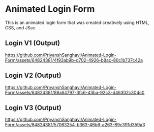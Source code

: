 # Animated Login Form

This is an animated login form that was created creatively using HTML, CSS, and JSac.

## Login V1 (Output)


https://github.com/PriyanshSanghavi/Animated-Login-Form/assets/64824381/4f93ab9b-d702-4926-b8ac-80c1b737c42a


## Login V2 (Output)


https://github.com/PriyanshSanghavi/Animated-Login-Form/assets/64824381/88a64797-3fc6-43ba-92c3-d46302c304c0


## Login V3 (Output)


https://github.com/PriyanshSanghavi/Animated-Login-Form/assets/64824381/57063254-b363-46b6-a263-89c391d359a3

